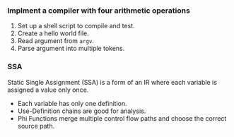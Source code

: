 ### Implment a compiler with four arithmetic operations

1. Set up a shell script to compile and test.
2. Create a hello world file.
3. Read argument from `argv`.
4. Parse argument into multiple tokens.

### SSA

Static Single Assignment (SSA) is a form of an IR where each variable is assigned a value only once.

- Each variable has only one definition.
- Use-Definition chains are good for analysis.
- Phi Functions merge multiple control flow paths and choose the correct source path.